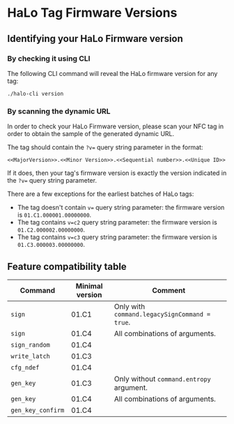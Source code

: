 # HaLo Tag Firmware Versions

## Identifying your HaLo Firmware version

### By checking it using CLI
The following CLI command will reveal the HaLo firmware version for any tag:

```
./halo-cli version
```

### By scanning the dynamic URL
In order to check your HaLo Firmware version, please scan your NFC tag in order to obtain
the sample of the generated dynamic URL.

The tag should contain the `?v=` query string parameter in the format:
```
<<MajorVersion>>.<<Minor Version>>.<<Sequential number>>.<<Unique ID>>
```

If it does, then your tag's firmware version is exactly the version indicated in the `?v=` query string parameter.

There are a few exceptions for the earliest batches of HaLo tags:

* The tag doesn't contain `v=` query string parameter: the firmware version is `01.C1.000001.00000000`.
* The tag contains `v=c2` query string parameter: the firmware version is `01.C2.000002.00000000`.
* The tag contains `v=c3` query string parameter: the firmware version is `01.C3.000003.00000000`.

## Feature compatibility table

| Command           | Minimal version | Comment                                       |
|-------------------|-----------------|-----------------------------------------------|
| `sign`            | 01.C1           | Only with `command.legacySignCommand = true`. |
| `sign`            | 01.C4           | All combinations of arguments.                |
| `sign_random`     | 01.C4           |                                               |
| `write_latch`     | 01.C3           |                                               |
| `cfg_ndef`        | 01.C4           |                                               |
| `gen_key`         | 01.C3           | Only without `command.entropy` argument.      |
| `gen_key`         | 01.C4           | All combinations of arguments.                |
| `gen_key_confirm` | 01.C4           |                                               |

